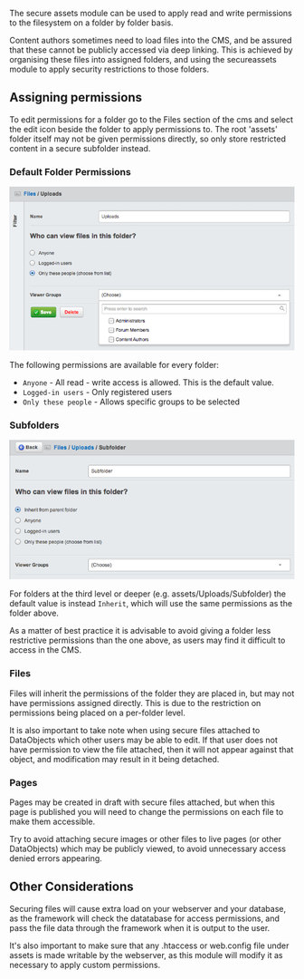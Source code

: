 The secure assets module can be used to apply read and write permissions to
the filesystem on a folder by folder basis.

Content authors sometimes need to load files into the CMS, and be assured that
these cannot be publicly accessed via deep linking. This is achieved by organising
these files into assigned folders, and using the secureassets module to apply
security restrictions to those folders.

## Assigning permissions

To edit permissions for a folder go to the Files section of the cms and select
the edit icon beside the folder to apply permissions to. The root 'assets'
folder itself may not be given permissions directly, so only store restricted
content in a secure subfolder instead.

### Default Folder Permissions

![Default Folder Permissions](_images/default-permissions.png)

The following permissions are available for every folder:

 * `Anyone` - All read - write access is allowed. This is the default value.
 * `Logged-in users` - Only registered users
 * `Only these people` - Allows specific groups to be selected

### Subfolders

![Subfolder Folder Permissions](_images/subfolder-permissions.png)

For folders at the third level or deeper (e.g. assets/Uploads/Subfolder)
the default value is instead `Inherit`, which will use the same
permissions as the folder above.

As a matter of best practice it is advisable to avoid giving a folder
less restrictive permissions than the one above, as users may find
it difficult to access in the CMS.

### Files

Files will inherit the permissions of the folder they are placed in, but
may not have permissions assigned directly. This is due to the restriction
on permissions being placed on a per-folder level.

It is also important to take note when using secure files attached to
DataObjects which other users may be able to edit. If that user does
not have permission to view the file attached, then it will not appear
against that object, and modification may result in it being detached.

### Pages

Pages may be created in draft with secure files attached, but when this page is
published you will need to change the permissions on each file to make them accessible.

Try to avoid attaching secure images or other files to live pages (or other DataObjects)
which may be publicly viewed, to avoid unnecessary access denied errors appearing.

## Other Considerations

Securing files will cause extra load on your webserver and your database,
as the framework will check the datatabase for access permissions, and pass the
file data through the framework when it is output to the user.

It's also important to make sure that any .htaccess or web.config file
under assets is made writable by the webserver, as this module will
modify it as necessary to apply custom permissions.
